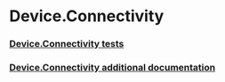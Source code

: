 # Device.Connectivity
### [Device.Connectivity tests](testref/device-connectivity-tests.md)
### [Device.Connectivity additional documentation](testref/device-connectivity-additional-documentation.md)
